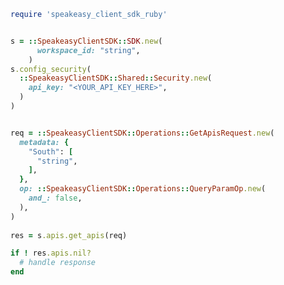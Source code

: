 <!-- Start SDK Example Usage [usage] -->
```ruby
require 'speakeasy_client_sdk_ruby'


s = ::SpeakeasyClientSDK::SDK.new(
      workspace_id: "string",
    )
s.config_security(
  ::SpeakeasyClientSDK::Shared::Security.new(
    api_key: "<YOUR_API_KEY_HERE>",
  )
)


req = ::SpeakeasyClientSDK::Operations::GetApisRequest.new(
  metadata: {
    "South": [
      "string",
    ],
  },
  op: ::SpeakeasyClientSDK::Operations::QueryParamOp.new(
    and_: false,
  ),
)
    
res = s.apis.get_apis(req)

if ! res.apis.nil?
  # handle response
end

```
<!-- End SDK Example Usage [usage] -->